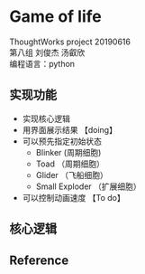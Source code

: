 # Game of life
ThoughtWorks project 20190616   
第八组 刘俊杰 汤叡欣  
编程语言：python

## 实现功能
- 实现核心逻辑
- 用界面展示结果 【doing】
- 可以预先指定初始状态
    - Blinker (周期细胞)
    - Toad （周期细胞）
    - Glider （飞船细胞）
    - Small Exploder （扩展细胞）
- 可以控制动画速度 【To do】


## 核心逻辑

## Reference



